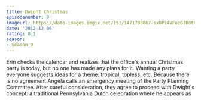 ```yaml
---
title: Dwight Christmas
episodenumber: 9
imageurl: https://dato-images.imgix.net/151/1471788867-sxDPz4VFozGJB8tVpeQRiJ3hvRf.jpg?ixlib=rb-1.1.0&ch=DPR%2CWidth&auto=compress%2Cformat
date: '2012-12-06'
rating: 8.1
season:
- Season 9
---
```


Erin checks the calendar and realizes that the office's annual Christmas party is today, but no one has made any plans for it. Wanting a party everyone suggests ideas for a theme: tropical, topless, etc. Because there is no agreement Angela calls an emergency meeting of the Party Planning Committee. After careful consideration, they agree to proceed with Dwight's concept: a traditional Pennsylvania Dutch celebration where he appears as